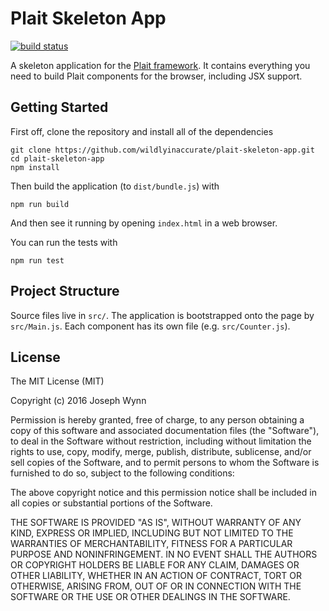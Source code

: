 # Plait Skeleton App

[![build status](https://img.shields.io/travis/wildlyinaccurate/plait-skeleton-app/master.svg?style=flat-square)](https://travis-ci.org/wildlyinaccurate/plait-skeleton-app)

A skeleton application for the [Plait framework](https://github.com/wildlyinaccurate/plait). It contains everything you need to build Plait components for the browser, including JSX support.

## Getting Started

First off, clone the repository and install all of the dependencies

```
git clone https://github.com/wildlyinaccurate/plait-skeleton-app.git
cd plait-skeleton-app
npm install
```

Then build the application (to `dist/bundle.js`) with

```
npm run build
```

And then see it running by opening `index.html` in a web browser.

You can run the tests with

```
npm run test
```

## Project Structure

Source files live in `src/`. The application is bootstrapped onto the page by `src/Main.js`. Each component has its own file (e.g. `src/Counter.js`).

## License

The MIT License (MIT)

Copyright (c) 2016 Joseph Wynn

Permission is hereby granted, free of charge, to any person obtaining a copy
of this software and associated documentation files (the "Software"), to deal
in the Software without restriction, including without limitation the rights
to use, copy, modify, merge, publish, distribute, sublicense, and/or sell
copies of the Software, and to permit persons to whom the Software is
furnished to do so, subject to the following conditions:

The above copyright notice and this permission notice shall be included in all
copies or substantial portions of the Software.

THE SOFTWARE IS PROVIDED "AS IS", WITHOUT WARRANTY OF ANY KIND, EXPRESS OR
IMPLIED, INCLUDING BUT NOT LIMITED TO THE WARRANTIES OF MERCHANTABILITY,
FITNESS FOR A PARTICULAR PURPOSE AND NONINFRINGEMENT. IN NO EVENT SHALL THE
AUTHORS OR COPYRIGHT HOLDERS BE LIABLE FOR ANY CLAIM, DAMAGES OR OTHER
LIABILITY, WHETHER IN AN ACTION OF CONTRACT, TORT OR OTHERWISE, ARISING FROM,
OUT OF OR IN CONNECTION WITH THE SOFTWARE OR THE USE OR OTHER DEALINGS IN THE
SOFTWARE.
